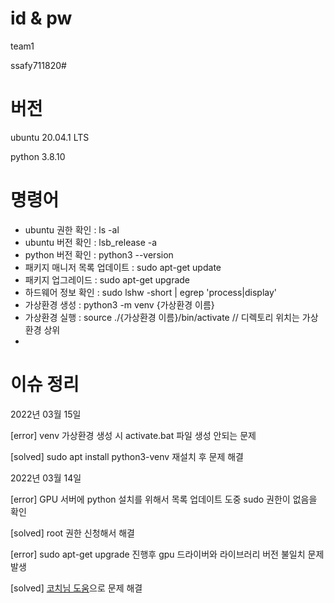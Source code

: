 # id & pw

team1

ssafy711820#

# 버전

ubuntu 20.04.1 LTS

python 3.8.10





# 명령어

*  ubuntu 권한 확인 : ls -al
*  ubuntu 버전 확인 : lsb_release -a
*  python 버전 확인 : python3 --version
*  패키지 매니저 목록 업데이트 : sudo apt-get update
*  패키지 업그레이드 : sudo apt-get upgrade
*  하드웨어 정보 확인 :  sudo lshw -short | egrep 'process|display'
*  가상환경 생성 : python3 -m venv {가상환경 이름}
*  가상환경 실행 : source ./{가상환경 이름}/bin/activate    // 디렉토리 위치는 가상환경 상위
*  

# 이슈 정리

2022년 03월 15일

[error] venv 가상환경 생성 시 activate.bat 파일 생성 안되는 문제

[solved] sudo apt install python3-venv 재설치 후 문제 해결

2022년 03월 14일

[error] GPU 서버에 python 설치를 위해서 목록 업데이트 도중 sudo 권한이 없음을 확인

[solved] root 권한 신청해서 해결

[error] sudo apt-get upgrade 진행후 gpu 드라이버와 라이브러리 버전 불일치 문제 발생

[solved] [코치님 도움](https://develop-ds.tistory.com/m/entry/Error-Failed-to-initialize-NVML-Driverlibrary-version-mismatch)으로 문제 해결

